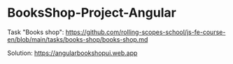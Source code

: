 # BooksShop-Project-Angular

Task "Books shop": https://github.com/rolling-scopes-school/js-fe-course-en/blob/main/tasks/books-shop/books-shop.md

Solution: https://angularbookshopui.web.app
